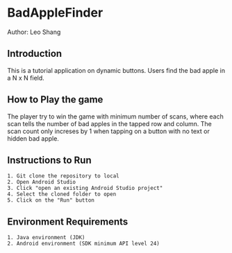 # BadAppleFinder

Author: Leo Shang

## Introduction

  This is a tutorial application on dynamic buttons. Users find the bad apple in a N x N field.

## How to Play the game

  The player try to win the game with minimum number of scans, where each scan tells the number of bad apples in the tapped row and column.
  The scan count only increses by 1 when tapping on a button with no text or hidden bad apple.

## Instructions to Run

	1. Git clone the repository to local
	2. Open Android Studio
	3. Click "open an existing Android Studio project"
	4. Select the cloned folder to open
	5. Click on the "Run" button

## Environment Requirements

	1. Java environment (JDK)
	2. Android environment (SDK minimum API level 24)

